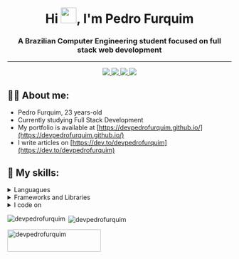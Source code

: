 <h1 align="center">Hi <img src="https://media.giphy.com/media/hvRJCLFzcasrR4ia7z/giphy.gif" width="35">, I'm Pedro Furquim</h1>
<h3 align="center">A Brazilian Computer Engineering student focused on full stack web development</h3>
<hr>
<p align="center">
    <a href="https://twitter.com/devpedrofurquim">
    <img src="https://img.shields.io/badge/Twitter-307cc5?style=for-the-badge&logo=twitter&logoColor=white"/>
    </a>
    <a href="https://www.linkedin.com/in/pedro-furquim-dev/">
    <img src="https://img.shields.io/badge/LinkedIn-307cc5?style=for-the-badge&logo=linkedin&logoColor=white"/>
    </a>
     <a href="mailto:pedrofurquim.dev@gmail.com">
    <img src="https://img.shields.io/badge/Gmail-307cc5?style=for-the-badge&logo=gmail&logoColor=white"/>
    </a>
    <img src="https://komarev.com/ghpvc/?username=devpedrofurquim&label=Profile%20views&color=0e75b6&style=flat"/>
</p>

## **👨‍💻 About me:**
* Pedro Furquim, 23 years-old
* Currently studying Full Stack Development
* My portfolio is available at [https://devpedrofurquim.github.io/](https://devpedrofurquim.github.io/)
* I write articles on [https://dev.to/devpedrofurquim](https://dev.to/devpedrofurquim)

## **💬 My skills:**
<details>
  <summary>Languagues</summary>
<img src = "https://img.shields.io/badge/HTML5-E34F26?style=for-the-badge&logo=html5&logoColor=white" alt = "Html" />
<img src = "https://img.shields.io/badge/CSS3-1572B6?style=for-the-badge&logo=css3&logoColor=white" alt = "Css" />
<img src = "https://img.shields.io/badge/JavaScript-323330?style=for-the-badge&logo=javascript&logoColor=F7DF1E" alt = "Javascript" />
<img src = "https://img.shields.io/badge/Python-007ACC?style=for-the-badge&logo=python&logoColor=white" alt = "Python" />
<img src = "https://img.shields.io/badge/C-1572B6?style=for-the-badge&logo=python&logoColor=white" alt = "C" />
</details>

<details>
  <summary>Frameworks and Libraries</summary>
<img src = "https://img.shields.io/badge/Flask-E34F26?style=for-the-badge&logo=flask&logoColor=white" alt = "Flask" />
<img src = "https://img.shields.io/badge/Django-E34F26?style=for-the-badge&logo=django&logoColor=white" alt = "Django" />
<img src = "https://img.shields.io/badge/Bootstrap-23563D7C?style=for-the-badge&logo=bootstrap&logoColor=white" alt = "Flask" />
</details>

<details>
  <summary>I code on</summary>
<img src = "https://img.shields.io/badge/Visual%20Studio%20Code-E34F26?style=for-the-badge&logo=visual-studio-code&logoColor=white" alt = "Flask" />
</details>





<p><img align="left" src="https://github-readme-stats-sigma-five.vercel.app/api/top-langs?username=devpedrofurquim&show_icons=true&locale=en&layout=compact" alt="devpedrofurquim" /></p>

<p>&nbsp;<img align="center" src="https://github-readme-stats-sigma-five.vercel.app/api?username=devpedrofurquim&show_icons=true&locale=en" alt="devpedrofurquim" /></p>

<p><a href="https://ko-fi.com/devpedrofurquim"> <img align="left" src="https://cdn.ko-fi.com/cdn/kofi3.png?v=3" height="50" width="210" alt="devpedrofurquim" /></a></p><br><br>
